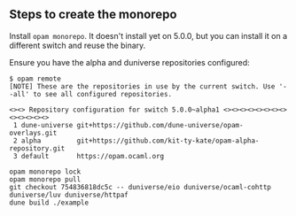 
## Steps to create the monorepo

Install `opam monorepo`.
It doesn't install yet on 5.0.0, but you can install it on a different switch and reuse the binary.

Ensure you have the alpha and duniverse repositories configured:

```
$ opam remote
[NOTE] These are the repositories in use by the current switch. Use '--all' to see all configured repositories.

<><> Repository configuration for switch 5.0.0~alpha1 <><><><><><><><><><><><><>
 1 dune-universe git+https://github.com/dune-universe/opam-overlays.git
 2 alpha         git+https://github.com/kit-ty-kate/opam-alpha-repository.git
 3 default       https://opam.ocaml.org
```

```
opam monorepo lock
opam monorepo pull
git checkout 754836818dc5c -- duniverse/eio duniverse/ocaml-cohttp duniverse/luv duniverse/httpaf
dune build ./example
```
